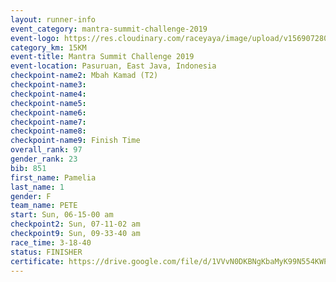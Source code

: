 ```yaml
---
layout: runner-info 
event_category: mantra-summit-challenge-2019 
event-logo: https://res.cloudinary.com/raceyaya/image/upload/v1569072809/logo/mantra-image_segrbx.jpg
category_km: 15KM 
event-title: Mantra Summit Challenge 2019 
event-location: Pasuruan, East Java, Indonesia 
checkpoint-name2: Mbah Kamad (T2) 
checkpoint-name3: 
checkpoint-name4: 
checkpoint-name5: 
checkpoint-name6: 
checkpoint-name7: 
checkpoint-name8: 
checkpoint-name9: Finish Time
overall_rank: 97
gender_rank: 23
bib: 851
first_name: Pamelia
last_name: 1
gender: F
team_name: PETE
start: Sun, 06-15-00 am
checkpoint2: Sun, 07-11-02 am
checkpoint9: Sun, 09-33-40 am
race_time: 3-18-40
status: FINISHER
certificate: https://drive.google.com/file/d/1VVvN0DKBNgKbaMyK99N554KWP6McsKGs/view?usp=sharing
---
```

